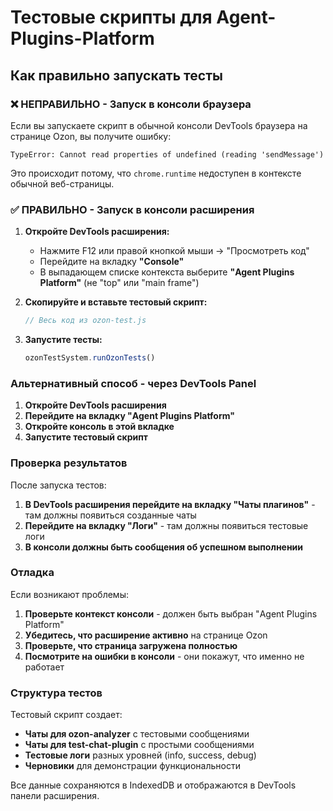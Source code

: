 # Тестовые скрипты для Agent-Plugins-Platform

## Как правильно запускать тесты

### ❌ НЕПРАВИЛЬНО - Запуск в консоли браузера
Если вы запускаете скрипт в обычной консоли DevTools браузера на странице Ozon, вы получите ошибку:
```
TypeError: Cannot read properties of undefined (reading 'sendMessage')
```

Это происходит потому, что `chrome.runtime` недоступен в контексте обычной веб-страницы.

### ✅ ПРАВИЛЬНО - Запуск в консоли расширения

1. **Откройте DevTools расширения:**
   - Нажмите F12 или правой кнопкой мыши → "Просмотреть код"
   - Перейдите на вкладку **"Console"**
   - В выпадающем списке контекста выберите **"Agent Plugins Platform"** (не "top" или "main frame")

2. **Скопируйте и вставьте тестовый скрипт:**
   ```javascript
   // Весь код из ozon-test.js
   ```

3. **Запустите тесты:**
   ```javascript
   ozonTestSystem.runOzonTests()
   ```

### Альтернативный способ - через DevTools Panel

1. **Откройте DevTools расширения**
2. **Перейдите на вкладку "Agent Plugins Platform"**
3. **Откройте консоль в этой вкладке**
4. **Запустите тестовый скрипт**

### Проверка результатов

После запуска тестов:

1. **В DevTools расширения перейдите на вкладку "Чаты плагинов"** - там должны появиться созданные чаты
2. **Перейдите на вкладку "Логи"** - там должны появиться тестовые логи
3. **В консоли должны быть сообщения об успешном выполнении**

### Отладка

Если возникают проблемы:

1. **Проверьте контекст консоли** - должен быть выбран "Agent Plugins Platform"
2. **Убедитесь, что расширение активно** на странице Ozon
3. **Проверьте, что страница загружена полностью**
4. **Посмотрите на ошибки в консоли** - они покажут, что именно не работает

### Структура тестов

Тестовый скрипт создает:

- **Чаты для ozon-analyzer** с тестовыми сообщениями
- **Чаты для test-chat-plugin** с простыми сообщениями  
- **Тестовые логи** разных уровней (info, success, debug)
- **Черновики** для демонстрации функциональности

Все данные сохраняются в IndexedDB и отображаются в DevTools панели расширения. 